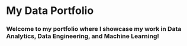 # My Data Portfolio
### Welcome to my portfolio where I showcase my work in Data Analytics, Data Engineering, and Machine Learning!
